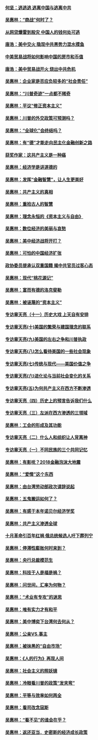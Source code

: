 #### [何坚：逃逃逃 逃离中国与逃离中共](../pages/nsc423/n10592891.md?t=10051531) 

#### [吴惠林：“商战”何时了？](../pages/nsc423/n10573558.md?t=10051531) 

#### [从网贷爆雷到股灾 中国人的钱何处可逃](../pages/nsc423/n10572800.md?t=10051531) 

#### [唐浩：美中交火 隐现中共黑势力混水摸鱼](../pages/nsc423/n10544040.md?t=10051531) 

#### [中美贸易战将如何影响中国的房市和币值](../pages/nsc423/n10543697.md?t=10051531) 

#### [唐浩：美中贸易战开火 烧出中共危机](../pages/nsc423/n10540126.md?t=10051531) 

#### [吴惠林：企业家是否应负较多的“社会责任”](../pages/nsc423/n10535022.md?t=10051531) 

#### [吴惠林：“川普奇迹”一点都不稀奇](../pages/nsc423/n10512808.md?t=10051531) 

#### [吴惠林：平议“修正资本主义”](../pages/nsc423/n10495724.md?t=10051531) 

#### [吴惠林：川普的外交政策可预测吗？](../pages/nsc423/n10462387.md?t=10051531) 

#### [吴惠林：“全球化”会终结吗？](../pages/nsc423/n10452838.md?t=10051531) 

#### [吴惠林：有“德”才能走向民主化金融创新之路](../pages/nsc423/n10432292.md?t=10051531) 

#### [获奖作家：这共产主义是一种癌](../pages/nsc423/n10431541.md?t=10051531) 

#### [吴惠林：经济学是讲道德的](../pages/nsc423/n10398014.md?t=10051531) 

#### [吴惠林：发挥“金融智慧”，让人生更美好](../pages/nsc423/n10375019.md?t=10051531) 

#### [吴惠林：共产主义的真相](../pages/nsc423/n10351394.md?t=10051531) 

#### [吴惠林：重拾古人的智慧](../pages/nsc423/n10337691.md?t=10051531) 

#### [吴惠林：理念永恒的《资本主义与自由》](../pages/nsc423/n10316274.md?t=10051531) 

#### [吴惠林：数位经济的美丽与哀愁](../pages/nsc423/n10292946.md?t=10051531) 

#### [吴惠林：美中经济战将开打？](../pages/nsc423/n10258825.md?t=10051531) 

#### [吴惠林：可怕的中国经济扩张](../pages/nsc423/n10219147.md?t=10051531) 

#### [政协委员提承认双重国籍 揭中共官员过客心态](../pages/nsc423/n10208809.md?t=10051531) 

#### [吴惠林：现代“桃花源记”](../pages/nsc423/n10185234.md?t=10051531) 

#### [吴惠林：富而有德的洛克斐勒](../pages/nsc423/n10142264.md?t=10051531) 

#### [吴惠林：被诬蔑的“资本主义”](../pages/nsc423/n10124816.md?t=10051531) 

#### [专访章天亮（十一）历史大戏 上天自有安排](../pages/nsc423/n10094905.md?t=10051531) 

#### [专访章天亮(十)美国的繁荣与建国理念的联系](../pages/nsc423/n10094899.md?t=10051531) 

#### [专访章天亮(九)美国的左右之争和川普执政](../pages/nsc423/n10094889.md?t=10051531) 

#### [专访章天亮(八)怎么看待美国的一些社会现象](../pages/nsc423/n10094857.md?t=10051531) 

#### [专访章天亮(七)传统与现代——美国价值之争](../pages/nsc423/n10093140.md?t=10051531) 

#### [专访章天亮(六)进化论与当前社会变化的关系](../pages/nsc423/n10092036.md?t=10051531) 

#### [专访章天亮(五)为何共产主义在西方不断渗透](../pages/nsc423/n10083620.md?t=10051531) 

#### [专访章天亮（四）历史上的预言告诉我们什么](../pages/nsc423/n10083606.md?t=10051531) 

#### [专访章天亮（三）左派在西方渗透的三领域](../pages/nsc423/n10081115.md?t=10051531) 

#### [吴惠林：工会的形成及其功能](../pages/nsc423/n10080633.md?t=10051531) 

#### [专访章天亮（二）什么人和组织让人背离神](../pages/nsc423/n10076637.md?t=10051531) 

#### [专访章天亮（一）不同民族的三个共同记忆](../pages/nsc423/n10074188.md?t=10051531) 

#### [吴惠林：有影呒？2018金融泡沫大地震](../pages/nsc423/n10040534.md?t=10051531) 

#### [吴惠林：“爱情”这个东西](../pages/nsc423/n10019423.md?t=10051531) 

#### [吴惠林：由台湾劳动部政次请辞说起](../pages/nsc423/n9979679.md?t=10051531) 

#### [吴惠林：五鬼搬运如何了？](../pages/nsc423/n9925338.md?t=10051531) 

#### [吴惠林：有感于本年诺贝尔经济学奖](../pages/nsc423/n9871883.md?t=10051531) 

#### [吴惠林：共产主义渗透全球](../pages/nsc423/n9812748.md?t=10051531) 

#### [十月革命引百年红祸 俄总统候选人吁下葬列宁](../pages/nsc423/n9810182.md?t=10051531) 

#### [吴惠林：停滞性膨胀何时来到？](../pages/nsc423/n9764136.md?t=10051531) 

#### [吴惠林：央行总裁模范生](../pages/nsc423/n9728134.md?t=10051531) 

#### [吴惠林：科技于人是福是祸？](../pages/nsc423/n9672982.md?t=10051531) 

#### [吴惠林：问世间，汇率为何物？](../pages/nsc423/n9621788.md?t=10051531) 

#### [吴惠林：“术业有专攻”的迷思](../pages/nsc423/n9580363.md?t=10051531) 

#### [吴惠林：唯有实力才有和平](../pages/nsc423/n9529599.md?t=10051531) 

#### [吴惠林：美中博奕下台湾何去何从？](../pages/nsc423/n9483598.md?t=10051531) 

#### [吴惠林：公亲VS.事主](../pages/nsc423/n9425637.md?t=10051531) 

#### [吴惠林：被抹黑的“自由市场”](../pages/nsc423/n9351545.md?t=10051531) 

#### [吴惠林：《人的行为》再现人间](../pages/nsc423/n9296339.md?t=10051531) 

#### [吴惠林：社会主义的照妖镜](../pages/nsc423/n9243460.md?t=10051531) 

#### [吴惠林：冷眼看川普的政策“发夹弯”](../pages/nsc423/n9120684.md?t=10051531) 

#### [吴惠林：平等与效率如何两全](../pages/nsc423/n9075430.md?t=10051531) 

#### [吴惠林：看司改念寇斯](../pages/nsc423/n9024915.md?t=10051531) 

#### [吴惠林：“看不见”的谁会在乎？](../pages/nsc423/n8977488.md?t=10051531) 

#### [吴惠林：返还亚当．史密斯的经济成长政策](../pages/nsc423/n8931896.md?t=10051531) 

